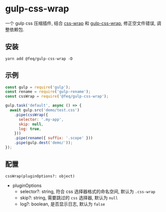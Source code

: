 # gulp-css-wrap

一个 gulp css 压缩插件, 结合 [css-wrap](https://github.com/benignware/css-wrap) 和 [gulp-css-wrap](https://github.com/atskimura/gulp-css-wrap), 修正空文件错误, 调整依赖包.

## 安装

`yarn add @feq/gulp-css-wrap -D`

## 示例

```javascript
const gulp = require('gulp');
const rename = require('gulp-rename');
const cssWrap = require('@feq/gulp-css-wrap');

gulp.task('default', async () => {
  await gulp.src('demo/test.css')
    .pipe(cssWrap({
      selector: '.my-app',
      skip: null,
      log: true,
    }))
    .pipe(rename({ suffix: '.scope' }))
    .pipe(gulp.dest('demo/'));
});
```

## 配置

`cssWrap(pluginOptions?: object)`

* pluginOptions
  * selector?: string, 符合 css 选择器格式的命名空间, 默认为 `.css-wrap`
  * skip?: string, 需要跳过的 `css` 选择器, 默认为 `null`
  * log?: boolean, 是否显示日志, 默认为 `false`